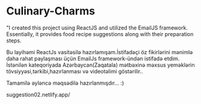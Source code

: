 # Culinary-Charms
"I created this project using ReactJS and utilized the EmailJS framework. Essentially, it provides food recipe suggestions along with their preparation steps.

Bu layihəmi ReactJs vasitəsilə hazırlamışam.İstifadəçi öz fikirlərini mənimlə daha rahat paylaşması üçün EmailJs framework-ündən istifadə etdim.
İstənilən kateqoriyada Azərbaycan(Zaqatala) mətbəxinə məxsus yeməklərin tövsiyyəsi,tərkibi,hazırlanması və videotəlimi göstərilir..

Tamamilə əyləncə məqsədilə hazırlanmışdır... :)
 
suggestion02.netlify.app/
